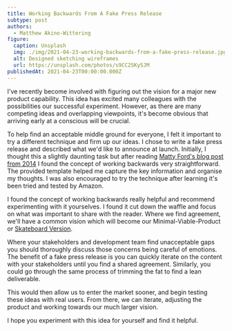 ```yaml
---
title: Working Backwards From A Fake Press Release
subtype: post
authors:
  - Matthew Akino-Wittering
figure:
  caption: Unsplash
  img: ./img/2021-04-23-working-backwards-from-a-fake-press-release.jpg
  alt: Designed sketching wireframes
  url: https://unsplash.com/photos/s9CC2SKySJM
publishedAt: 2021-04-23T00:00:00.000Z
---
```

I've recently become involved with figuring out the vision for a major new product capability. This idea has excited many colleagues with the possibilities our successful experiment. However, as there are many competing ideas and overlapping viewpoints, it's become obvious that arriving early at a conscious will be crucial.

To help find an acceptable middle ground for everyone, I felt it important to try a different technique and firm up our ideas. I chose to write a fake press release and described what we'd like to announce at launch. Initially, I thought this a slightly daunting task but after reading [Matty Ford's blog post from 2014](https://mattyford.com/blog/2014/3/12/working-backwards-press-release-a-product-development-framework) I found the concept of working backwards very straightforward. The provided template helped me capture the key information and organise my thoughts. I was also encouraged to try the technique after learning it's been tried and tested by Amazon.

I found the concept of working backwards really helpful and recommend experimenting with it yourselves. I found it cut down the waffle and focus on what was important to share with the reader. Where we find agreement, we'll have a common vision which will become our Minimal-Viable-Product or [Skateboard Version](https://blog.crisp.se/2016/01/25/henrikkniberg/making-sense-of-mvp).

Where your stakeholders and development team find unacceptable gaps you should thoroughly discuss those concerns being careful of emotions. The benefit of a fake press release is you can quickly iterate on the content with your stakeholders until you find a shared agreement. Similarly, you could go through the same process of trimming the fat to find a lean deliverable.

This would then allow us to enter the market sooner, and begin testing these ideas with real users. From there, we can iterate, adjusting the product and working towards our much larger vision.

I hope you experiment with this idea for yourself and find it helpful.
